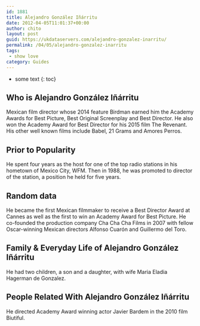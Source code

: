 ```yaml
---
id: 1881
title: Alejandro González Iñárritu
date: 2012-04-05T11:01:37+00:00
author: chito
layout: post
guid: https://ukdataservers.com/alejandro-gonzalez-inarritu/
permalink: /04/05/alejandro-gonzalez-inarritu
tags:
 - show love
category: Guides
---
```


* some text
{: toc}


## Who is  Alejandro González Iñárritu
                  
                  
                  
Mexican film director whose 2014 feature Birdman earned him the Academy Awards for Best Picture, Best Original Screenplay and Best Director. He also won the Academy Award for Best Director for his 2015 film The Revenant. His other well known films include Babel, 21 Grams and Amores Perros. 
                  
                
                
                
## Prior to Popularity 
                  
                  
                  
He spent four years as the host for one of the top radio stations in his hometown of Mexico City, WFM. Then in 1988, he was promoted to director of the station, a position he held for five years.
                  
                
                
                
## Random data 
                  
                  
                  
He became the first Mexican filmmaker to receive a Best Director Award at Cannes as well as the first to win an Academy Award for Best Picture. He co-founded the production company Cha Cha Cha Films in 2007 with fellow Oscar-winning Mexican directors Alfonso Cuarón and Guillermo del Toro. 
                  
                
                
                
## Family & Everyday Life of Alejandro González Iñárritu
                  
                  
                  
He had two children, a son and a daughter, with wife Maria Eladia Hagerman de Gonzalez.
                  
                
                
                
## People Related With  Alejandro González Iñárritu
                  
                  
                  
He directed Academy Award winning actor Javier Bardem in the 2010 film Biutiful.
                  
                
              
            
          
          
          
    
    
  
